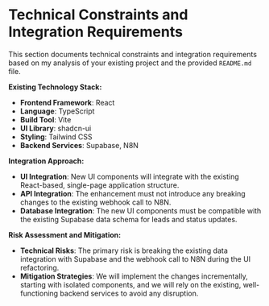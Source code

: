 # Technical Constraints and Integration Requirements

This section documents technical constraints and integration requirements based on my analysis of your existing project and the provided `README.md` file.

**Existing Technology Stack:**
* **Frontend Framework**: React
* **Language**: TypeScript
* **Build Tool**: Vite
* **UI Library**: shadcn-ui
* **Styling**: Tailwind CSS
* **Backend Services**: Supabase, N8N

**Integration Approach:**
* **UI Integration**: New UI components will integrate with the existing React-based, single-page application structure.
* **API Integration**: The enhancement must not introduce any breaking changes to the existing webhook call to N8N.
* **Database Integration**: The new UI components must be compatible with the existing Supabase data schema for leads and status updates.

**Risk Assessment and Mitigation:**
* **Technical Risks**: The primary risk is breaking the existing data integration with Supabase and the webhook call to N8N during the UI refactoring.
* **Mitigation Strategies**: We will implement the changes incrementally, starting with isolated components, and we will rely on the existing, well-functioning backend services to avoid any disruption.
